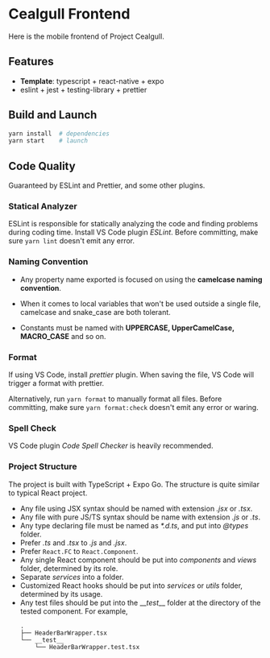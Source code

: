 # Cealgull Frontend

Here is the mobile frontend of Project Cealgull.

## Features

- **Template**: typescript + react-native + expo
- eslint + jest + testing-library + prettier

## Build and Launch

```sh
yarn install  # dependencies
yarn start    # launch
```

## Code Quality

Guaranteed by ESLint and Prettier, and some other plugins.

### Statical Analyzer

ESLint is responsible for statically analyzing the code and finding problems during coding time. Install VS Code plugin _ESLint_. Before committing, make sure `yarn lint` doesn't emit any error.

### Naming Convention

- Any property name exported is focused on using the **camelcase naming convention**.

- When it comes to local variables that won't be used outside a single file, camelcase and snake_case are both tolerant.

- Constants must be named with **UPPERCASE, UpperCamelCase, MACRO_CASE** and so on.

### Format

If using VS Code, install _prettier_ plugin. When saving the file, VS Code will trigger a format with prettier.

Alternatively, run `yarn format` to manually format all files. Before committing, make sure `yarn format:check` doesn't emit any error or waring.

### Spell Check

VS Code plugin _Code Spell Checker_ is heavily recommended.

### Project Structure

The project is built with TypeScript + Expo Go. The structure is quite similar to typical React project.

- Any file using JSX syntax should be named with extension _.jsx_ or _.tsx_.
- Any file with pure JS/TS syntax should be name with extension _.js_ or _.ts_.
- Any type declaring file must be named as _\*.d.ts_, and put into _@types_ folder.
- Prefer _.ts_ and _.tsx_ to _.js_ and _.jsx_.
- Prefer `React.FC` to `React.Component`.
- Any single React component should be put into _components_ and _views_ folder, determined by its role.
- Separate _services_ into a folder.
- Customized React hooks should be put into _services_ or _utils_ folder, determined by its usage.
- Any test files should be put into the \_\__test_\_\_ folder at the directory of the tested component. For example,
  ```
  .
  ├── HeaderBarWrapper.tsx
  └── __test__
      └── HeaderBarWrapper.test.tsx
  ```
